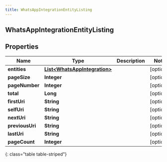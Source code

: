 ```yaml
---
title: WhatsAppIntegrationEntityListing
---
```


## WhatsAppIntegrationEntityListing

## Properties

| Name            | Type                                                                               | Description | Notes      |
| --------------- | ---------------------------------------------------------------------------------- | ----------- | ---------- |
| **entities**    | <!----><!---->[**List&lt;WhatsAppIntegration&gt;**](WhatsAppIntegration.md)<!----> |             | [optional] |
| **pageSize**    | <!----><!---->**Integer**<!---->                                                   |             | [optional] |
| **pageNumber**  | <!----><!---->**Integer**<!---->                                                   |             | [optional] |
| **total**       | <!----><!---->**Long**<!---->                                                      |             | [optional] |
| **firstUri**    | <!----><!---->**String**<!---->                                                    |             | [optional] |
| **selfUri**     | <!----><!---->**String**<!---->                                                    |             | [optional] |
| **nextUri**     | <!----><!---->**String**<!---->                                                    |             | [optional] |
| **previousUri** | <!----><!---->**String**<!---->                                                    |             | [optional] |
| **lastUri**     | <!----><!---->**String**<!---->                                                    |             | [optional] |
| **pageCount**   | <!----><!---->**Integer**<!---->                                                   |             | [optional] |

{: class="table table-striped"}
